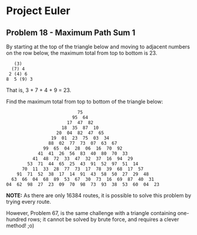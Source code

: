 # Project Euler

## Problem 18 - Maximum Path Sum 1

By starting at the top of the triangle below and moving to adjacent numbers on the row below, the maximum total from top to bottom is 23.

       (3)
      (7) 4
     2 (4) 6
    8  5 (9) 3

That is, 3 + 7 + 4 + 9 = 23.

Find the maximum total from top to bottom of the triangle below:

                               75
                             95  64
                           17  47  82
                         18  35  87  10
                       20  04  82  47  65
                     19  01  23  75  03  34
                    88  02  77  73  07  63  67
                  99  65  04  28  06  16  70  92
                41  41  26  56  83  40  80  70  33
              41  48  72  33  47  32  37  16  94  29
            53  71  44  65  25  43  91  52  97  51  14
          70  11  33  28  77  73  17  78  39  68  17  57
        91  71  52  38  17  14  91  43  58  50  27  29  48
      63  66  04  68  89  53  67  30  73  16  69  87  40  31
    04  62  98  27  23  09  70  98  73  93  38  53  60  04  23

**NOTE:** As there are only 16384 routes, it is possible to solve this problem by trying every route.

However, Problem 67, is the same challenge with a triangle containing one-hundred rows; it cannot be solved by brute force, and requires a clever method! ;o)
